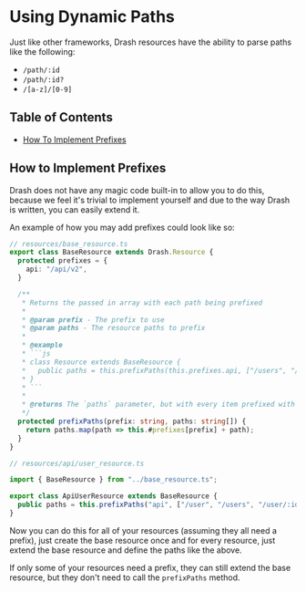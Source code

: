 # Using Dynamic Paths

Just like other frameworks, Drash resources have the ability to parse paths like the following:

* `/path/:id`
* `/path/:id?`
* `/[a-z]/[0-9]`

## Table of Contents

* [How To Implement Prefixes](#hoe-to-implement-prefixes)

## How to Implement Prefixes

Drash does not have any magic code built-in to allow you to do this, because we feel it's trivial to implement yourself and due to the way Drash is written, you can easily extend it.

An example of how you may add prefixes could look like so:

```ts
// resources/base_resource.ts
export class BaseResource extends Drash.Resource {
  protected prefixes = {
    api: "/api/v2",
  }

  /**
   * Returns the passed in array with each path being prefixed
   * 
   * @param prefix - The prefix to use
   * @param paths - The resource paths to prefix
   * 
   * @example
   * ```js
   * class Resource extends BaseResource {
   *   public paths = this.prefixPaths(this.prefixes.api, ["/users", "/cars"]); // ["/api/v2//users", "/api/v2//cars"]
   * }
   * ```
   * 
   * @returns The `paths` parameter, but with every item prefixed with `this.#prefix`
   */
  protected prefixPaths(prefix: string, paths: string[]) {
    return paths.map(path => this.#prefixes[prefix] + path);
  }
}
```

```ts
// resources/api/user_resource.ts

import { BaseResource } from "../base_resource.ts";

export class ApiUserResource extends BaseResource {
  public paths = this.prefixPaths("api", ["/user", "/users", "/user/:id"])
}
```

Now you can do this for all of your resources (assuming they all need a prefix), just create the base resource once and for every resource, just extend the base resource and define the paths like the above.

If only some of your resources need a prefix, they can still extend the base resource, but they don't need to call the `prefixPaths` method.